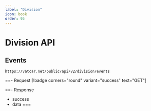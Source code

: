 ```yaml
---
label: "Division"
icon: book
order: 95
---
```


# Division API

## Events

```
https://vatcar.net/public/api/v2/division/events
```

==- Request [!badge corners="round" variant="success" text="GET"] 

==- Response
- success
- data
===